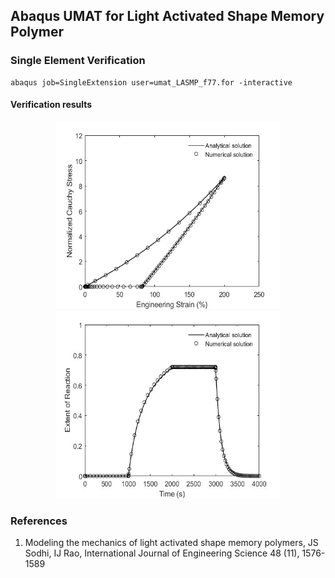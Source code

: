 ## Abaqus UMAT for Light Activated Shape Memory Polymer

### Single Element Verification
```
abaqus job=SingleExtension user=umat_LASMP_f77.for -interactive
```

#### Verification results
<div align=center>
<img src="https://github.com/brightfrank1999/abaqus-umat/blob/main/LASMP/imgs/StrainStressCurve.jpg" width="360" height="300"/><img src="https://github.com/brightfrank1999/abaqus-umat/blob/main/LASMP/imgs/ExtentofReaction.jpg" width="360" height="300">
</div>

### References
1. Modeling the mechanics of light activated shape memory polymers, JS Sodhi, IJ Rao, International Journal of Engineering Science 48 (11), 1576-1589
